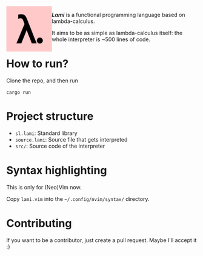 <img width="120px" align="left" src="media/logo.png">

**_Lami_** is a functional programming language based on lambda-calculus.

It aims to be as simple as lambda-calculus itself: the whole interpreter is ~500 lines of code.

# How to run?

Clone the repo, and then run

```
cargo run
```

# Project structure

- `sl.lami`: Standard library
- `source.lami`: Source file that gets interpreted
- `src/`: Source code of the interpreter

# Syntax highlighting

This is only for (Neo)Vim now.

Copy `lami.vim` into the `~/.config/nvim/syntax/` directory.

# Contributing

If you want to be a contributor, just create a pull request. Maybe I'll accept it :}
